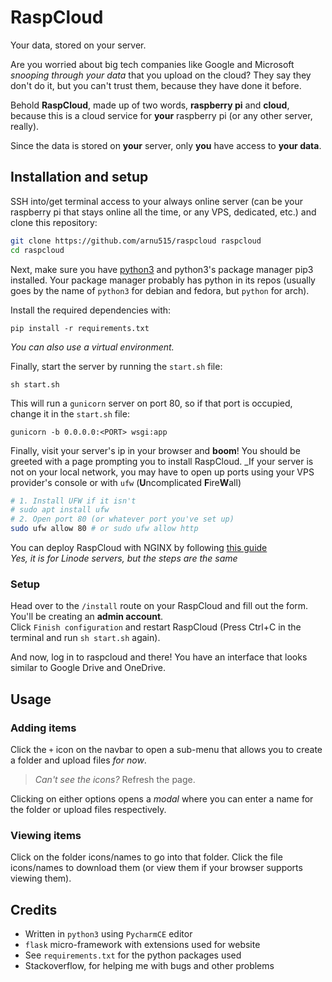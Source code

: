 # RaspCloud

Your data, stored on your server.

Are you worried about big tech companies like Google and Microsoft *snooping through your data* that you upload on the cloud? They say they don't do it, but you can't trust them, because they have done it before.

Behold **RaspCloud**, made up of two words, **raspberry pi** and **cloud**, because this is a cloud service for **your** raspberry pi (or any other server, really).

Since the data is stored on **your** server, only **you** have access to **your data**.

## Installation and setup

SSH into/get terminal access to your always online server (can be your raspberry pi that stays online all the time, or any VPS, dedicated, etc.) and clone this repository:
```sh
git clone https://github.com/arnu515/raspcloud raspcloud
cd raspcloud
```

Next, make sure you have [python3](https://python.org) and python3's package manager pip3 installed. Your package manager probably has python in its repos (usually goes by the name of `python3` for debian and fedora, but `python` for arch).

Install the required dependencies with:
```
pip install -r requirements.txt
```
_You can also use a virtual environment._

Finally, start the server by running the `start.sh` file:
```
sh start.sh
```

This will run a `gunicorn` server on port 80, so if that port is occupied, change it in the `start.sh` file:
```
gunicorn -b 0.0.0.0:<PORT> wsgi:app
```

Finally, visit your server's ip in your browser and **boom**! You should be greeted with a page prompting you to install RaspCloud.
_If your server is not on your local network, you may have to open up ports using your VPS provider's console or with `ufw` (**U**ncomplicated **F**ire**W**all)

```sh
# 1. Install UFW if it isn't
# sudo apt install ufw
# 2. Open port 80 (or whatever port you've set up)
sudo ufw allow 80 # or sudo ufw allow http
```

You can deploy RaspCloud with NGINX by following [this guide](https://www.linode.com/docs/platform/one-click/how-to-deploy-flask-with-one-click-apps/)  
*Yes, it is for Linode servers, but the steps are the same*

### Setup

Head over to the `/install` route on your RaspCloud and fill out the form. You'll be creating an **admin account**.  
Click `Finish configuration` and restart RaspCloud (Press Ctrl+C in the terminal and run `sh start.sh` again).

And now, log in to raspcloud and there! You have an interface that looks similar to Google Drive and OneDrive.

## Usage

### Adding items

Click the `+` icon on the navbar to open a sub-menu that allows you to create a folder and upload files *for now*.
> *Can't see the icons?* Refresh the page.

Clicking on either options opens a *modal* where you can enter a name for the folder or upload files respectively.

### Viewing items

Click on the folder icons/names to go into that folder. Click the file icons/names to download them (or view them if your browser supports viewing them).

## Credits

- Written in `python3` using `PycharmCE` editor
- `flask` micro-framework with extensions used for website
- See `requirements.txt` for the python packages used
- Stackoverflow, for helping me with bugs and other problems
